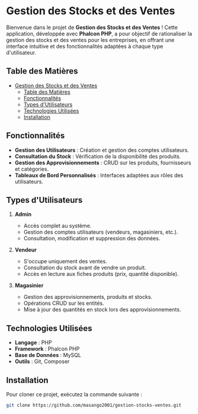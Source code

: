 # Gestion des Stocks et des Ventes

Bienvenue dans le projet de **Gestion des Stocks et des Ventes** ! Cette application, développée avec **Phalcon PHP**, a pour objectif de rationaliser la gestion des stocks et des ventes pour les entreprises, en offrant une interface intuitive et des fonctionnalités adaptées à chaque type d'utilisateur.

## Table des Matières

- [Gestion des Stocks et des Ventes](#gestion-des-stocks-et-des-ventes)
  - [Table des Matières](#table-des-matières)
  - [Fonctionnalités](#fonctionnalités)
  - [Types d'Utilisateurs](#types-dutilisateurs)
  - [Technologies Utilisées](#technologies-utilisées)
  - [Installation](#installation)

## Fonctionnalités

- **Gestion des Utilisateurs** : Création et gestion des comptes utilisateurs.
- **Consultation du Stock** : Vérification de la disponibilité des produits.
- **Gestion des Approvisionnements** : CRUD sur les produits, fournisseurs et catégories.
- **Tableaux de Bord Personnalisés** : Interfaces adaptées aux rôles des utilisateurs.

## Types d'Utilisateurs

1. **Admin**
   - Accès complet au système.
   - Gestion des comptes utilisateurs (vendeurs, magasiniers, etc.).
   - Consultation, modification et suppression des données.

2. **Vendeur**
   - S'occupe uniquement des ventes.
   - Consultation du stock avant de vendre un produit.
   - Accès en lecture aux fiches produits (prix, quantité disponible).

3. **Magasinier**
   - Gestion des approvisionnements, produits et stocks.
   - Opérations CRUD sur les entités.
   - Mise à jour des quantités en stock lors des approvisionnements.

## Technologies Utilisées

- **Langage** : PHP
- **Framework** : Phalcon PHP
- **Base de Données** : MySQL
- **Outils** : Git, Composer

## Installation

Pour cloner ce projet, exécutez la commande suivante :

```bash
git clone https://github.com/masango2001/gestion-stocks-ventes.git